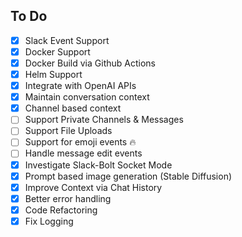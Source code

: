 ## To Do
- [x] Slack Event Support
- [x] Docker Support
- [x] Docker Build via Github Actions
- [x] Helm Support
- [x] Integrate with OpenAI APIs
- [x] Maintain conversation context
- [x] Channel based context
- [ ] Support Private Channels & Messages
- [ ] Support File Uploads
- [ ] Support for emoji events 🔥
- [ ] Handle message edit events
- [x] Investigate Slack-Bolt Socket Mode
- [x] Prompt based image generation (Stable Diffusion)
- [x] Improve Context via Chat History
- [x] Better error handling
- [x] Code Refactoring
- [x] Fix Logging